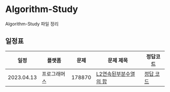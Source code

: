 # Algorithm-Study

Algorithm-Study 파일 정리

## 일정표

| 일정       | 플랫폼       | 문제   | 문제 제목                                                                                 | 정답코드                                                                                                                                                                                                                            |
| ---------- | ------------ | ------ | ----------------------------------------------------------------------------------------- | ----------------------------------------------------------------------------------------------------------------------------------------------------------------------------------------------------------------------------------- |
| 2023.04.13 | 프로그래머스 | 178870 | [L2연속된부분수열의 합](https://school.programmers.co.kr/learn/courses/30/lessons/178870) | [정답 코드](/%EC%BD%94%EB%94%A9%ED%85%8C%EC%8A%A4%ED%8A%B8%EA%B3%B5%EB%B6%80/%ED%94%84%EB%A1%9C%EA%B7%B8%EB%9E%98%EB%A8%B8%EC%8A%A4/L2%EC%97%B0%EC%86%8D%EB%90%9C%EB%B6%80%EB%B6%84%EC%88%98%EC%97%B4%EC%9D%98%ED%95%A9178870.java) |
